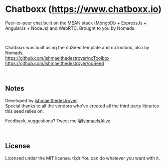 # Chatboxx (https://www.chatboxx.io)

Peer-to-peer chat built on the MEAN stack (MongoDb + ExpressJs + AngularJs + NodeJs) and WebRTC. Brought to you by Nomads.

<br />

Chatboxx was built using the noSeed template and noToolbox, also by Nomads. <br />
https://github.com/ishmaelthedestroyer/noToolbox <br />
https://github.com/ishmaelthedestroyer/noSeed <br />

<br />

## Notes
Developed by <a href='http://twitter.com/ishmaelsalive'>ishmaelthedestroyer</a>. <br />
Special thanks to all the vendors who've created all the third party libraries this seed relies on. <br />

Feedback, suggestions? Tweet me <a href='http://twitter.com/ishmaelsalive'>@IshmaelsAlive</a>. <br />

<br />

## License
Licensed under the MIT license. tl;dr You can do whatever you want with it.